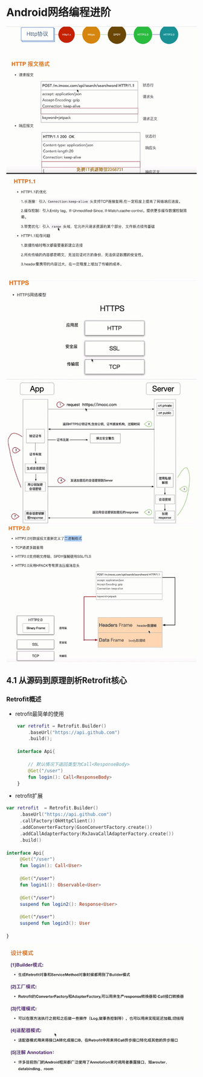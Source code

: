 # Android网络编程进阶

<img src="image/Http报文.png" style="zoom:100%">  
<img src="image/HTTP1.1.png" style="zoom:100%">  
<img src="image/HTTPS1.png" style="zoom:100%">  
<img src="image/HTTPS2.png" style="zoom:100%">  
<img src="image/HTTP2.0.png" style="zoom:100%">  



## 4.1 从源码到原理剖析Retrofit核心


### Retrofit概述

- retrofit最简单的使用
``` kotlin
    var retrofit = Retrofit.Builder()
        .baseUrl("https://api.github.com")
        .build();

    interface Api{

        // 默认情况下返回类型为Call<ResponseBody>
        @Get("/user")
        fun login(): Call<ResponseBody>
    }        

```
- retrofit扩展

``` kotlin
var retrofit  = Retrofit.Builder()
     .baseUrl("https://api.github.com")
     .callFactory(OkHttpClient())
     .addConverterFactory(GsonConvertFactory.create())
     .addCallAdapterFactory(RxJavaCallAdapterFactory.create())
     .build()

interface Api{
     @Get("/user")
     fun login(): Call<User>

     @Get("/user")
     fun login1(): Observable<User>

     @Get("/user")
     suspend fun login2(): Response<User>

     @Get("/user")
     suspend fun login3(): User

}
```

<img src="image/Retrofit设计模式.png" style="zoom:100%">
